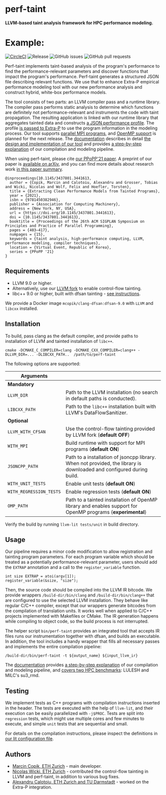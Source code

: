 # perf-taint

**LLVM-based taint analysis framework for HPC performance modeling.**

# Example:
[![CircleCI](https://circleci.com/gh/spcl/perf-taint.svg?style=shield)](https://circleci.com/ghspcl/perf-taint)
![Release](https://img.shields.io/github/v/release/spcl/perf-taint)
![GitHub issues](https://img.shields.io/github/issues/spcl/perf-taint)
![GitHub pull requests](https://img.shields.io/github/issues-pr/spcl/perf-taint)

Perf-taint implements taint-based analysis of the program's performance to find the performance-relevant
parameters and discover functions that impact the program's performance. Perf-taint generates
a structured JSON file describing relevant functions. We use that to enhance Extra-P empirical
performance modeling tool with our new performance analysis and construct
hybrid, white-box performance models.

The tool consists of two parts: an LLVM compiler pass and a runtime library. The compiler pass
performs static analysis to determine which functions are definitely not performance-relevant
and instruments the code with taint propagation. The resulting application is linked with our
runtime library that aggregates tainted data and constructs [a JSON performance profile](docs/json.md).
The profile [is passed to Extra-P](docs/extrap.md) to use the program information in the modeling process.
Our tool supports [parallel MPI programs](docs/mpi.md), and [OpenMP support](docs/openmp.md) is planned for the next release.
The [documentation](#documentation) describes in detail [the design and implementation of our
tool](docs/design.md) and provides [a step-by-step explanation](docs/example.md) of our compilation and modeling pipeline.

When using perf-taint, please cite [our PPoPP'21 paper](https://doi.org/10.1145/3437801.3441613).
A preprint of our paper is [available on arXiv](https://arxiv.org/abs/2012.15592), and you can
find more details about research work [in this paper summary](https://mcopik.github.io/projects/perf_taint/).

```
@inproceedings{10.1145/3437801.3441613,
  author = {Copik, Marcin and Calotoiu, Alexandru and Grosser, Tobias and Wicki, Nicolas and Wolf, Felix and Hoefler, Torsten},
  title = {Extracting Clean Performance Models from Tainted Programs},
  year = {2021},
  isbn = {9781450382946},
  publisher = {Association for Computing Machinery},
  address = {New York, NY, USA},
  url = {https://doi.org/10.1145/3437801.3441613},
  doi = {10.1145/3437801.3441613},
  booktitle = {Proceedings of the 26th ACM SIGPLAN Symposium on Principles and Practice of Parallel Programming},
  pages = {403–417},
  numpages = {15},
  keywords = {taint analysis, high-performance computing, LLVM, performance modeling, compiler techniques},
  location = {Virtual Event, Republic of Korea},
  series = {PPoPP '21}
}
```

## Requirements

* LLVM 9.0 or higher.
* Alternatively, use our [LLVM fork](https://github.com/nwicki/llvm-project/) to enable control-flow tainting.
* libc++ 9.0 or higher, built with dfsan tainting - [see instructions](https://mcopik.github.io/blog/2020/dataflow/).

We provide a Docker image `mcopik/clang-dfsan:dfsan-9.0` with `LLVM` and `libcxx` installed.

## Installation

To build, pass clang as the default compiler, and provide paths to installation of LLVM
and tainted installation of `libc++`.

```
cmake -DCMAKE_C_COMPILER=clang -DCMAKE_CXX_COMPILER=clang++ -DLLVM_DIR=... -DLIBCXX_PATH..  /path/to/perf-taint
```

The following options are supported:


| Arguments         |                                                                         |
|-------------------|-------------------------------------------------------------------------|
| **Mandatory**     |                                                                         |
| `LLVM_DIR`        | Path to the LLVM installation (no search in default paths is conducted). |
| `LIBCXX_PATH`     | Path to the `libc++` installation built with LLVM's DataFlowSanitizer.  |
| **Optional**      |                                                                         |
| `LLVM_WITH_CFSAN` | Use the control-flow tainting provided by LLVM fork (**default OFF**)   |
| `WITH_MPI`        | Build runtime with support for MPI programs (**default ON**)            |
| `JSONCPP_PATH`    | Path to a installation of jsoncpp library. When not provided, the library is downloaded and configured during build. |
| `WITH_UNIT_TESTS` | Enable unit tests (**default ON**)                                      |
| `WITH_REGRESSION_TESTS` | Enable regression tests (**default ON**)                          |
| `OMP_PATH`        | Path to a tainted installation of OpenMP library and enables support for OpenMP programs (**experimental**) |

Verify the build by running `llvm-lit tests/unit` in build directory.

## Usage

Our pipeline requires a minor code modification to allow registration and tainting program parameters.
For each program variable which should be treated as a potentially performance-relevant parameter,
users should add the `EXTRAP` annotation and a call to the `register_variable` function.

```
int size EXTRAP = atoi(argv[1]);
register_variable(&size, "size");
```

Then, the source code should be compiled into the LLVM IR bitcode.
We provide wrappers `/build-dir/bin/clang` and `/build-dir/bin/clang++` that are configured
to use the selected LLVM installation. They behave like regular C/C++ compiler, except
that our wrappers generate bitcodes from the compilation of translation units. It works
well when applied to C/C++ projects implemented with Makefiles or CMake. The IR generation
happens while compiling to object code, so the build process is not interrupted.

The helper script `bin/perf-taint` provides an integrated tool that accepts
IR files runs our instrumentation together with dfsan, and builds an executable.
In addition, the tool includes a handy wrapper that fills all necessary passes and
implements the entire compilation pipeline:

```
/build-dir/bin/perf-taint -t ${output_name} ${input_llvm_ir}
```

The [documentation](#documentation) provides [a step-by-step explanation](docs/example.md) of our
compilation and modeling pipeline, and [covers two HPC benchmarks](docs/benchmarks.md): LULESH
and MILC's su3_rmd.

## Testing

We implement tests as C++ programs with compilation instructions inserted in the header.
The tests are executed with the help of `llvm-lit`, and their execution can be easily parallelized with `-j$PROC`.
Tests are split into `regression` tests, which might use multiple cores and few minutes to execute,
and simple `unit` tests that are sequential and small.

For details on the compilation instructions, please inspect the definitions in [our lit
configuration file](tests/lit.cfg.in).

## Authors

* [Marcin Copik, ETH Zurich](https://github.com/mcopik/) - main developer.
* [Nicolas Wicki, ETH Zurich](https://github.com/nwicki/) - contributed the control-flow tainting in LLVM and perf-taint, in addition to various bug fixes.
* [Alexandru Calotoiu, ETH Zurich and TU Darmstadt](https://github.com/acalotoiu) - worked on the Extra-P integration.
